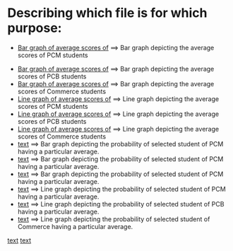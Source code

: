 # Describing which file is for which purpose:

<ul>
<li>

[Bar graph of average scores of](BarAveragePCM.pdf)  ==>  Bar graph depicting the average scores of PCM students</li><li>
[Bar graph of average scores of](BarAveragePCB.pdf)  ==>  Bar graph depicting the average scores of PCB students</li>
    <li>[Bar graph of average scores of](BarAverageCommerce.pdf)  ==>  Bar graph depicting the average scores of Commerce students</li>
    <li>[Line graph of average scores of](LineAveragePCM.pdf)  ==>  Line graph depicting the average scores of PCM students</li>
    <li>[Line graph of average scores of](LineAveragePCB.pdf)  ==>  Line graph depicting the average scores of PCB students</li>
    <li>[Line graph of average scores of](LineAverageCommerce.pdf)  ==>  Line graph depicting the average scores of Commerce students</li>
    <li>[text](BarProbabilityPCM.pdf) ==>  Bar graph depicting the probability of selected student of PCM having a particular average.</li>
    <li>[text](BarProbabilityPCB.pdf)  ==>  Bar graph depicting the probability of selected student of PCM having a particular average.</li>
    <li>[text](BarProbabilityCommerce.pdf)  ==> Bar graph depicting the probability of selected student of PCM having a particular average.</li>
    <li>[text](LineProbabilityPCM.pdf)  ==>  Line graph depicting the probability of selected student of PCM having a particular average.</li>
    <li>[text](LineProbabilityPCB.pdf)  ==>  Line graph depicting the probability of selected student of PCB having a particular average.</li>
    <li>[text](LineProbabilityCommerce.pdf)  ==> Line graph depicting the probability of selected student of Commerce having a particular average.</li>
</ul>

[text](BarAveragePCM.pdf)
[text](BarAveragePCM.pdf)
